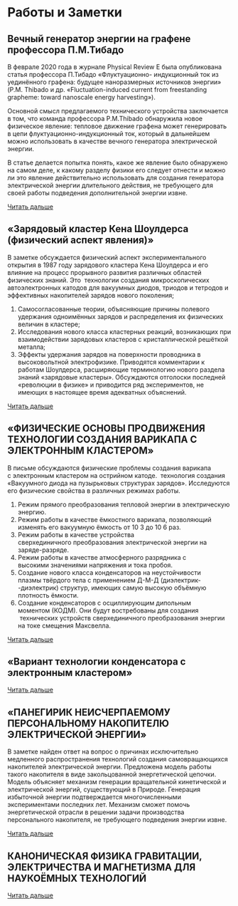 # Работы и Заметки

## Вечный генератор энергии на графене профессора П.М.Тибадо

В феврале 2020 года в журнале Physical Review E была опубликована статья профессора П.Тибадо «Флуктуационно- индукционный ток из уединённого графена: будущее наноразмерных источников энергии» (P.M. Thibado и др. «Fluctuation-induced current from freestanding grapheme: toward nanoscale energy harvesting»).

Основной смысл предлагаемого технического устройства заключается в том, что команда профессора P.M.Thibado обнаружила новое физическое явление: тепловое движение графена может генерировать в цепи флуктуационно-индукционный ток, который в дальнейшем можно использовать в качестве вечного генератора электрической энергии.

В статье делается попытка понять, какое же явление было обнаружено на самом деле, к какому разделу физики его следует отнести и можно ли это явление действительно использовать для создания генератора электрической энергии длительного действия, не требующего для своей работы подведения дополнительной энергии извне.

[Читать дальше]()

## «Зарядовый кластер Кена Шоулдерса (физический аспект явления)»

В заметке обсуждается физический аспект экспериментального открытия в 1987 году зарядового кластера Кена Шоулдерса и его влияние на процесс прорывного развития различных областей физических знаний. Это  технологии создания микроскопических автоэлектронных катодов для вакуумных диодов, триодов и тетродов и эффективных накопителей зарядов нового поколения;

1. Самосогласованные теории, объясняющие причины полевого удержания одноимённых зарядов и распределения их физических величин в кластере;
2. Исследования нового класса кластерных реакций, возникающих при взаимодействии зарядовых кластеров с кристаллической решёткой металла;
3. Эффекты удержания зарядов на поверхности проводника в высоковольтной электрофизике. Приводятся комментарии к работам Шоулдерса, расширяющие терминологию нового раздела знаний «зарядовые кластеры». Обсуждаются отголоски последней «революции в физике» и приводится ряд экспериментов, не имеющих в настоящее время адекватных объяснений.

[Читать дальше]()

## «ФИЗИЧЕСКИЕ ОСНОВЫ ПРОДВИЖЕНИЯ ТЕХНОЛОГИИ СОЗДАНИЯ ВАРИКАПА С ЭЛЕКТРОННЫМ КЛАСТЕРОМ»

В письме обсуждаются физические проблемы создания варикапа с электронным кластером на острийном катоде.  технология создания «Вакуумного диода на пузырьковых структурах зарядов». Исследуются его физические свойства в различных режимах работы.

1.  Режим прямого преобразования тепловой энергии в электрическую энергию.
2.  Режим работы в качестве ёмкостного варикапа, позволяющий изменять его вакуумную ёмкость от 10 3 до 10 6 раз.
3.  Режим работы в качестве устройства сверхединичного преобразования электрической энергии на заряде-разряде.
4.  Режим работы в качестве атмосферного разрядника с высокими значениями напряжения и тока пробоя.
5.  Создание нового класса конденсаторов на неустойчивости плазмы твёрдого тела с применением Д-М-Д (диэлектрик- -диэлектрик) структур, имеющих самую высокую объёмную плотность ёмкости.
6.  Создание конденсаторов с осциллирующим дипольным моментом (КОДМ). Они будут востребованы для создания   технических устройств сверхединичного преобразования энергии на токе смещения Максвелла.

[Читать дальше]()

## «Вариант технологии конденсатора с электронным кластером»

[Читать дальше]()

## «ПАНЕГИРИК НЕИСЧЕРПАЕМОМУ ПЕРСОНАЛЬНОМУ НАКОПИТЕЛЮ ЭЛЕКТРИЧЕСКОЙ ЭНЕРГИИ»

В заметке найден ответ на вопрос о причинах исключительно медленного распространения технологий создания самовращающихся накопителей электрической энергии. Предложена модель работы такого накопителя в виде закольцованной энергетической цепочки. Модель объясняет механизм генерации вращательной кинетической и электрической энергий, существующий в Природе. Генерация избыточной энергии подтверждается многочисленными экспериментами последних лет. Механизм сможет помочь энергетической отрасли в решении задачи производства персонального накопителя, не требующего подведения энергии извне.

[Читать дальше]()

## КАНОНИЧЕСКАЯ ФИЗИКА ГРАВИТАЦИИ, ЭЛЕКТРИЧЕСТВА И МАГНЕТИЗМА ДЛЯ НАУКОЁМНЫХ ТЕХНОЛОГИЙ

[Читать дальше]()